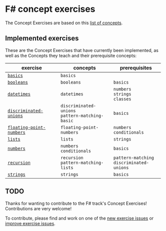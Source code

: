 # F&#35; concept exercises

The Concept Exercises are based on this [list of concepts][reference-shared].

## Implemented exercises

These are the Concept Exercises that have currently been implemented, as well as the Concepts they teach and their prerequisite concepts:

| exercise                                                            | concepts                                            | prerequisites                                 |
| ------------------------------------------------------------------- | --------------------------------------------------- | --------------------------------------------- |
| [`basics`][concept-exercise-basics]                                 | `basics`                                            |
| [`booleans`][concept-exercise-booleans]                             | `booleans`                                          | `basics`                                      |
| [`datetimes`][concept-exercise-datetimes]                           | `datetimes`                                         | `numbers`<br/>`strings`<br/>`classes`         |
| [`discriminated-unions`][concept-exercise-discriminated-unions]     | `discriminated-unions`<br/>`pattern-matching-basic` | `basics`                                      |
| [`floating-point-numbers`][concept-exercise-floating-point-numbers] | `floating-point-numbers`                            | `numbers`<br/>`conditionals`                  |
| [`lists`][concept-exercise-lists]                                   | `lists`                                             | `strings`                                     |
| [`numbers`][concept-exercise-numbers]                               | `numbers`<br/>`conditionals`                        | `basics`                                      |
| [`recursion`][concept-exercise-recursion]                           | `recursion`<br/>`pattern-matching-lists`            | `pattern-matching`<br/>`discriminated-unions` |
| [`strings`][concept-exercise-strings]                               | `strings`                                           | `basics`                                      |

## TODO

Thanks for wanting to contribute to the F# track's Concept Exercises! Contributions are very welcome!

To contribute, please find and work on one of the [new exercise issues][issues-new-exercise] or [improve exercise issues][issues-improve-exercise].

[reference-shared]: ../../reference/README.md
[reference]: ./reference.md
[concept-exercises]: ./concept/README.md
[concept-exercise-basics]: ./basics/.meta/design.md
[concept-exercise-booleans]: ./booleans/.meta/design.md
[concept-exercise-datetimes]: ./datetimes/.meta/design.md
[concept-exercise-lists]: ./lists/.meta/design.md
[concept-exercise-strings]: ./strings/.meta/design.md
[concept-exercise-numbers]: ./numbers/.meta/design.md
[concept-exercise-recursion]: ./recursion/.meta/design.md
[concept-exercise-discriminated-unions]: ./discriminated-unions/.meta/design.md
[concept-exercise-floating-point-numbers]: ./floating-point-numbers/.meta/design.md
[issues-new-exercise]: https://github.com/exercism/v3/issues?utf8=%E2%9C%93&q=is%3Aopen+label%3Atrack%2Ffsharp+label%3Atype%2Fnew-exercise+label%3Astatus%2Fhelp-wanted
[issues-improve-exercise]: https://github.com/exercism/v3/issues?utf8=%E2%9C%93&q=is%3Aopen+label%3Atrack%2Ffsharp+label%3Atype%2Fimprove-exercise+label%3Astatus%2Fhelp-wanted

